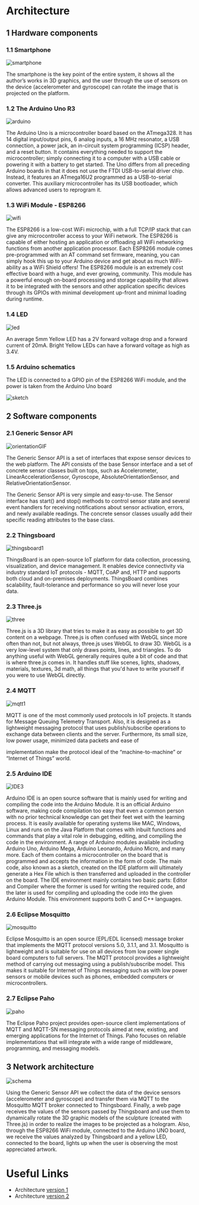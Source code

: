 # Architecture

## 1 Hardware components

### 1.1 Smartphone

![smartphone](/images/smartphone.png)

The smartphone is the key point of the entire system, it shows all the author’s works in 3D graphics, and the user through the use of sensors on the device (accelerometer and gyroscope) can rotate the image that is projected on the platform.


### 1.2 The Arduino Uno R3

![arduino](/images/arduino.jpg)

The Arduino Uno is a microcontroller board based on the ATmega328. It has 14 digital input/output pins, 6 analog inputs, a 16 MHz resonator, a USB connection, a power jack, an in-circuit system programming (ICSP) header, and a reset button. It contains everything needed to support the microcontroller; simply connecting it to a computer with a USB cable or powering it with a battery to get started.
The Uno differs from all preceding Arduino boards in that it does not use the FTDI USB-to-serial driver chip. Instead, it features an ATmega16U2 programmed as a USB-to-serial converter. This auxiliary microcontroller has its USB bootloader, which allows advanced users to reprogram it.


### 1.3 WiFi Module - ESP8266

![wifi](/images/wifi.jpg)

The ESP8266 is a low-cost WiFi microchip, with a full TCP/IP stack that can give any microcontroller access to your WiFi network. The ESP8266 is capable of either hosting an application or offloading all WiFi networking functions from another application processor. Each ESP8266 module comes pre-programmed with an AT command set firmware, meaning, you can simply hook this up to your Arduino device and get about as much WiFi-ability as a WiFi Shield offers! The ESP8266 module is an extremely cost effective board with a huge, and ever growing, community. This module has a powerful enough on-board processing and storage capability that allows it to be integrated with the sensors and other application specific devices through its GPIOs with minimal development up-front and minimal loading during runtime. 

### 1.4 LED

![led](/images/yellowLed.jpg)

An average 5mm Yellow LED has a 2V forward voltage drop and a forward current of 20mA. Bright Yellow LEDs can have a forward voltage as high as 3.4V.

### 1.5 Arduino schematics
The LED is connected to a GPIO pin of the ESP8266 WiFi module, and the power is taken from the Arduino Uno board

![sketch](/images/SmartMuseumSketch_bb.png)


## 2 Software components

### 2.1 Generic Sensor API

![orientationGIF](/images/orientationGIF.gif)

The Generic Sensor API is a set of interfaces that expose sensor devices to the web platform. The API consists of the base Sensor interface and a set of concrete sensor classes built on tops, such as Accelerometer, LinearAccelerationSensor, Gyroscope, AbsoluteOrientationSensor, and RelativeOrientationSensor.

The Generic Sensor API is very simple and easy-to-use. The Sensor interface has start() and stop() methods to control sensor state and several event handlers for receiving notifications about sensor activation, errors, and newly available readings. The concrete sensor classes usually add their specific reading attributes to the base class.


### 2.2 Thingsboard

![thingsboard1](/images/thingsboard.jpg)

ThingsBoard is an open-source IoT platform for
data collection, processing, visualization, and
device management.
It enables device connectivity via industry
standard IoT protocols - MQTT, CoAP and, HTTP
and supports both cloud and on-premises
deployments. ThingsBoard combines scalability,
fault-tolerance and performance so you will never lose your data.

### 2.3 Three.js

![three](/images/three.png)

Three.js is a 3D library that tries to make it as easy as possible to get 3D content on a webpage.
Three.js is often confused with WebGL since more often than not, but not always, three.js uses WebGL to draw 3D. WebGL is a very low-level system that only draws points, lines, and triangles. To do anything useful with WebGL generally requires quite a bit of code and that is where three.js comes in. It handles stuff like scenes, lights, shadows, materials, textures, 3d math, all things that you'd have to write yourself if you were to use WebGL directly.


### 2.4 MQTT

![mqtt1](/images/mqtt.jpg)

MQTT is one of the most commonly used protocols
in IoT projects. It stands for Message Queuing
Telemetry Transport.
Also, it is designed as a lightweight messaging
protocol that uses publish/subscribe operations to
exchange data between clients and the server.
Furthermore, its small size, low power usage, minimized data packets and ease of


implementation make the protocol ideal of the “machine-to-machine” or “Internet of
Things” world.

### 2.5 Arduino IDE

![IDE3](/images/IDE.jpg)

Arduino IDE is an open source software that is mainly used for writing and compiling the code into the Arduino Module. It is an official Arduino software, making code compilation too easy that even a common person with no prior technical knowledge can get their feet wet with the learning process. It is easily available for operating systems like MAC, Windows, Linux and runs on the Java Platform that comes with inbuilt functions and commands that play a vital role in debugging, editing, and compiling the code in the environment. A range of Arduino modules available including Arduino Uno, Arduino Mega, Arduino Leonardo, Arduino Micro, and many more. Each of them contains a microcontroller on the board that is programmed and accepts the information in the form of code. The main code, also known as a sketch, created on the IDE platform will ultimately generate a Hex File which is then transferred and uploaded in the controller on the board. The IDE environment mainly contains two basic parts: Editor and Compiler where the former is used for writing the required code, and the later is used for compiling and uploading the code into the given Arduino Module. This environment supports both C and C++ languages.

### 2.6 Eclipse Mosquitto

![mosquitto](/images/Mosquitto.png)

Eclipse Mosquitto is an open source (EPL/EDL licensed) message broker that implements the MQTT protocol versions 5.0, 3.1.1, and 3.1. Mosquitto is lightweight and is suitable for use on all devices from low power single board computers to full servers.
The MQTT protocol provides a lightweight method of carrying out messaging using a publish/subscribe model. This makes it suitable for Internet of Things messaging such as with low power sensors or mobile devices such as phones, embedded computers or microcontrollers.

### 2.7 Eclipse Paho

![paho](/images/paho.png)

The Eclipse Paho project provides open-source client implementations of MQTT and MQTT-SN messaging protocols aimed at new, existing, and emerging applications for the Internet of Things.
Paho focuses on reliable implementations that will integrate with a wide range of middleware, programming, and messaging models.


## 3 Network architecture

![schema](/images/architecture3.png)

Using the Generic Sensor API we collect the data of the device sensors (accelerometer and gyroscope) and transfer them via MQTT to the Mosquitto MQTT broker connected to Thingsboard. Finally, a web page receives the values of the sensors passed by Thingsboard and use them to dynamically rotate the 3D graphic models of the sculpture (created with Three.js) in order to realize the images to be projected as a hologram.
Also, through the ESP8266 WiFi module, connected to the Arduino UNO board, we receive the values analyzed by Thingsboard and a yellow LED, connected to the board, lights up when the user is observing the most appreciated artwork.


# Useful Links

- Architecture [version 1](https://github.com/alessandromigliore/InteractiveClassicalArt/blob/master/First%20delivery/Architecture.md)
- Architecture [version 2](https://github.com/alessandromigliore/InteractiveClassicalArt/blob/master/Second%20delivery/Architecture.md)
